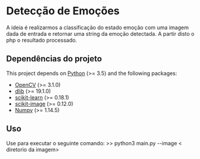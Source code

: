# Detecção de Emoções

A ideia é realizarmos a classificação do estado emoção com uma imagem dada de entrada e retornar uma string da emoção detectada. A partir disto o php o resultado processado.

## Dependências do projeto

This project depends on [Python](https://www.python.org/) (>= 3.5) and the following packages:

- [OpenCV](http://opencv.org/) (>= 3.1.0)
- [dlib](http://dlib.net/) (>= 19.1.0)
- [scikit-learn](http://scikit-learn.org/) (>= 0.18.1)
- [scikit-image](http://scikit-image.org/) (>= 0.12.0)
- [Numpy](http://www.numpy.org/) (>= 1.14.5)





## Uso

Use para executar o seguinte comando:
    >> python3 main.py --image < diretorio da imagem>


